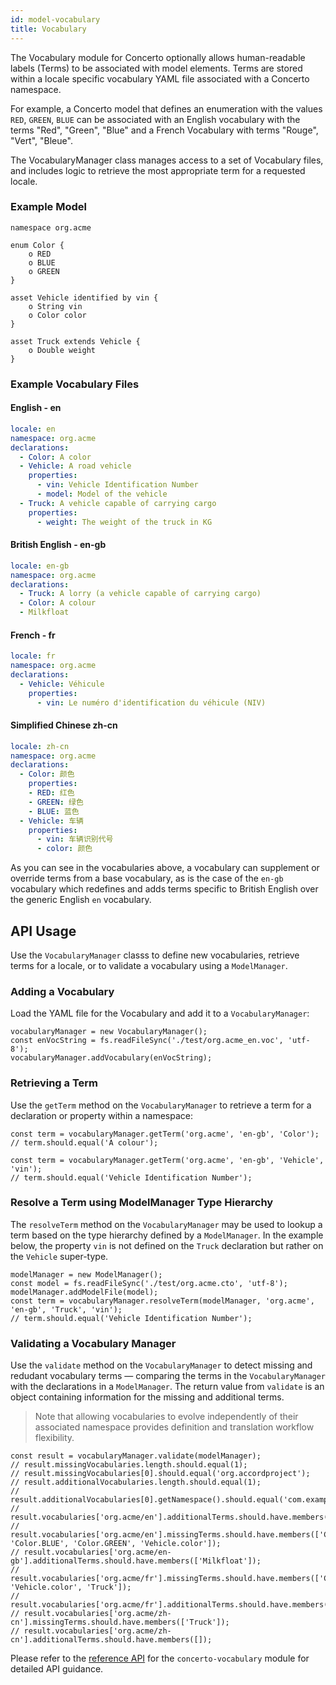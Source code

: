 ```yaml
---
id: model-vocabulary
title: Vocabulary
---
```


The Vocabulary module for Concerto optionally allows human-readable labels (Terms) to be associated with model elements. Terms are stored within a locale specific vocabulary YAML file associated with a Concerto namespace.

For example, a Concerto model that defines an enumeration with the values `RED`, `GREEN`, `BLUE` can be associated with an English vocabulary with the terms "Red", "Green", "Blue" and a French Vocabulary with terms "Rouge", "Vert", "Bleue".

The VocabularyManager class manages access to a set of Vocabulary files, and includes logic to retrieve the most appropriate term for a requested locale.

### Example Model

```
namespace org.acme

enum Color {
    o RED
    o BLUE
    o GREEN
}

asset Vehicle identified by vin {
    o String vin
    o Color color
}

asset Truck extends Vehicle {
    o Double weight
}
```

### Example Vocabulary Files

#### English - en

``` yaml
locale: en
namespace: org.acme
declarations:
  - Color: A color
  - Vehicle: A road vehicle
    properties:
      - vin: Vehicle Identification Number
      - model: Model of the vehicle
  - Truck: A vehicle capable of carrying cargo
    properties:
      - weight: The weight of the truck in KG
```

#### British English - en-gb

``` yaml
locale: en-gb
namespace: org.acme
declarations:
  - Truck: A lorry (a vehicle capable of carrying cargo)
  - Color: A colour
  - Milkfloat
```

#### French - fr

```yaml
locale: fr
namespace: org.acme
declarations:
  - Vehicle: Véhicule
    properties:
      - vin: Le numéro d'identification du véhicule (NIV)
```

#### Simplified Chinese zh-cn

```yaml
locale: zh-cn
namespace: org.acme
declarations:
  - Color: 颜色
    properties:
    - RED: 红色
    - GREEN: 绿色
    - BLUE: 蓝色
  - Vehicle: 车辆
    properties:
      - vin: 车辆识别代号
      - color: 颜色
```

As you can see in the vocabularies above, a vocabulary can supplement or override terms from a base vocabulary, as is the case of the `en-gb` vocabulary which redefines and adds terms specific to British English over the generic English `en` vocabulary.

## API Usage

Use the `VocabularyManager` classs to define new vocabularies, retrieve terms for a locale, or to validate
a vocabulary using a `ModelManager`.

### Adding a Vocabulary

Load the YAML file for the Vocabulary and add it to a `VocabularyManager`:

```
vocabularyManager = new VocabularyManager();
const enVocString = fs.readFileSync('./test/org.acme_en.voc', 'utf-8');
vocabularyManager.addVocabulary(enVocString);
```

### Retrieving a Term

Use the `getTerm` method on the `VocabularyManager` to retrieve a term for
a declaration or property within a namespace:


```
const term = vocabularyManager.getTerm('org.acme', 'en-gb', 'Color');
// term.should.equal('A colour');
```

```
const term = vocabularyManager.getTerm('org.acme', 'en-gb', 'Vehicle', 'vin');
// term.should.equal('Vehicle Identification Number');
```

### Resolve a Term using ModelManager Type Hierarchy

The `resolveTerm` method on the `VocabularyManager` may be used to lookup a term
based on the type hierarchy defined by a `ModelManager`. In the example below, the property
`vin` is not defined on the `Truck` declaration but rather on the `Vehicle` super-type.

```
modelManager = new ModelManager();
const model = fs.readFileSync('./test/org.acme.cto', 'utf-8');
modelManager.addModelFile(model);
const term = vocabularyManager.resolveTerm(modelManager, 'org.acme', 'en-gb', 'Truck', 'vin');
// term.should.equal('Vehicle Identification Number');
```

### Validating a Vocabulary Manager

Use the `validate` method on the `VocabularyManager` to detect missing and redudant vocabulary 
terms — comparing the terms in the `VocabularyManager` with the declarations in a `ModelManager`.
The return value from `validate` is an object containing information for the missing and additional terms. 

> Note that allowing vocabularies to evolve independently of their associated namespace provides definition and translation workflow flexibility.

```
const result = vocabularyManager.validate(modelManager);
// result.missingVocabularies.length.should.equal(1);
// result.missingVocabularies[0].should.equal('org.accordproject');
// result.additionalVocabularies.length.should.equal(1);
// result.additionalVocabularies[0].getNamespace().should.equal('com.example');
// result.vocabularies['org.acme/en'].additionalTerms.should.have.members(['Vehicle.model']);
// result.vocabularies['org.acme/en'].missingTerms.should.have.members(['Color.RED', 'Color.BLUE', 'Color.GREEN', 'Vehicle.color']);
// result.vocabularies['org.acme/en-gb'].additionalTerms.should.have.members(['Milkfloat']);
// result.vocabularies['org.acme/fr'].missingTerms.should.have.members(['Color', 'Vehicle.color', 'Truck']);
// result.vocabularies['org.acme/fr'].additionalTerms.should.have.members([]);
// result.vocabularies['org.acme/zh-cn'].missingTerms.should.have.members(['Truck']);
// result.vocabularies['org.acme/zh-cn'].additionalTerms.should.have.members([]);
```

Please refer to the [reference API](ref-concerto-api) for the `concerto-vocabulary` module for detailed API guidance.